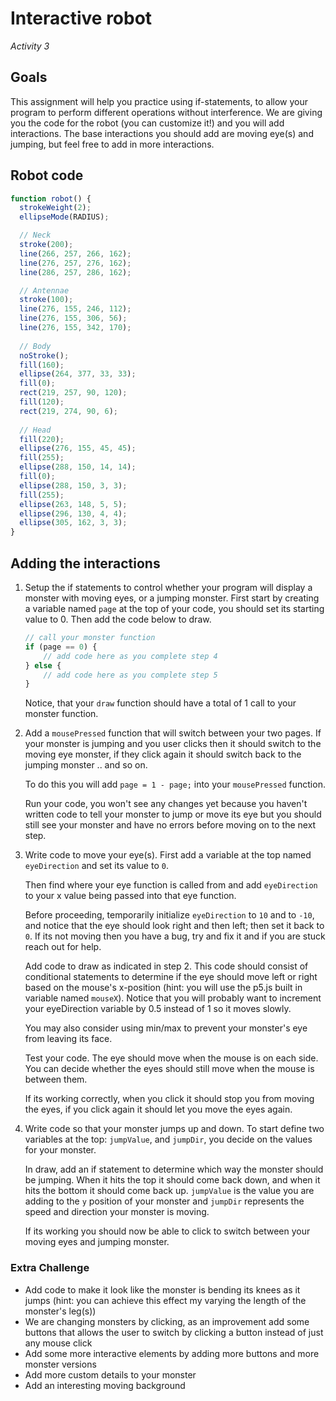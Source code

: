 # Interactive robot
_Activity 3_

## Goals
This assignment will help you practice using if-statements, to allow your program to perform different operations without interference. We are giving you the code for the robot (you can customize it!) and you will add interactions. The base interactions you should add are moving eye(s) and jumping, but feel free to add in more interactions.

## Robot code
```javascript
function robot() {
  strokeWeight(2);
  ellipseMode(RADIUS);

  // Neck
  stroke(200);         
  line(266, 257, 266, 162);
  line(276, 257, 276, 162); 
  line(286, 257, 286, 162);

  // Antennae
  stroke(100);    
  line(276, 155, 246, 112); 
  line(276, 155, 306, 56);  
  line(276, 155, 342, 170);
  
  // Body
  noStroke();            
  fill(160);   
  ellipse(264, 377, 33, 33);
  fill(0);     
  rect(219, 257, 90, 120); 
  fill(120);     
  rect(219, 274, 90, 6);   
  
  // Head
  fill(220);      
  ellipse(276, 155, 45, 45);
  fill(255);            
  ellipse(288, 150, 14, 14);
  fill(0);              
  ellipse(288, 150, 3, 3);  
  fill(255);            
  ellipse(263, 148, 5, 5);  
  ellipse(296, 130, 4, 4);  
  ellipse(305, 162, 3, 3);  
}
```

## Adding the interactions
1. Setup the if statements to control whether your program will display a monster with moving eyes, or a jumping monster. First start by creating a variable named `page` at the top of your code, you should set its starting value to 0. Then add the code below to draw.

	```javascript
	// call your monster function
	if (page == 0) {
		// add code here as you complete step 4
	} else {
		// add code here as you complete step 5
	}
	```

	Notice, that your `draw` function should have a total of 1 call to your monster function.

1. Add a `mousePressed` function that will switch between your two pages. If your monster is jumping and you user clicks then it should switch to the moving eye monster, if they click again it should switch back to the jumping monster .. and so on.

	To do this you will add `page = 1 - page;` into your `mousePressed` function.

	Run your code, you won't see any changes yet because you haven't written code to tell your monster to jump or move its eye but you should still see your monster and have no errors before moving on to the next step.

1. Write code to move your eye(s). First add a variable at the top named `eyeDirection` and set its value to `0`.

	Then find where your eye function is called from and add `eyeDirection` to your x value being passed into that eye function.

	Before proceeding, temporarily initialize `eyeDirection` to `10` and to `-10`, and notice that the eye should look right and then left; then set it back to `0`. If its not moving then you have a bug, try and fix it and if you are stuck reach out for help.

	Add code to draw as indicated in step 2. This code should consist of conditional statements to determine if the eye should move left or right based on the mouse's x-position (hint: you will use the p5.js built in variable named `mouseX`). Notice that you will probably want to increment your eyeDirection variable by 0.5 instead of 1 so it moves slowly.

	You may also consider using min/max to prevent your monster's eye from leaving its face.

	Test your code. The eye should move when the mouse is on each side. You can decide whether the eyes should still move when the mouse is between them.

	If its working correctly, when you click it should stop you from moving the eyes, if you click again it should let you move the eyes again.

1. Write code so that your monster jumps up and down. To start define two variables at the top: `jumpValue`, and `jumpDir`, you decide on the values for your monster.

	In draw, add an if statement to determine which way the monster should be jumping. When it hits the top it should come back down, and when it hits the bottom it should come back up. `jumpValue` is the value you are adding to the `y` position of your monster and `jumpDir` represents the speed and direction your monster is moving.

	If its working you should now be able to click to switch between your moving eyes and jumping monster.

### Extra Challenge
* Add code to make it look like the monster is bending its knees as it jumps (hint: you can achieve this effect my varying the length of the monster's leg(s))
* We are changing monsters by clicking, as an improvement add some buttons that allows the user to switch by clicking a button instead of just any mouse click
* Add some more interactive elements by adding more buttons and more monster versions
* Add more custom details to your monster
* Add an interesting moving background
